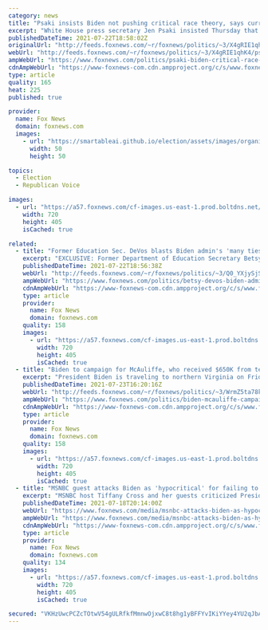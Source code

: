 ```yaml
---
category: news
title: "Psaki insists Biden not pushing critical race theory, says curriculum left to local schools"
excerpt: "White House press secretary Jen Psaki insisted Thursday that the Biden administration is not pushing critical race theory in schools after it promoted a radical activist group’s handbook in its official reopening guidance, which she said was in \"error.\""
publishedDateTime: 2021-07-22T18:58:02Z
originalUrl: "http://feeds.foxnews.com/~r/foxnews/politics/~3/X4gRIE1qhK4/psaki-biden-critical-race-theory-curriculum-local-schools"
webUrl: "http://feeds.foxnews.com/~r/foxnews/politics/~3/X4gRIE1qhK4/psaki-biden-critical-race-theory-curriculum-local-schools"
ampWebUrl: "https://www.foxnews.com/politics/psaki-biden-critical-race-theory-curriculum-local-schools.amp"
cdnAmpWebUrl: "https://www-foxnews-com.cdn.ampproject.org/c/s/www.foxnews.com/politics/psaki-biden-critical-race-theory-curriculum-local-schools.amp"
type: article
quality: 165
heat: 225
published: true

provider:
  name: Fox News
  domain: foxnews.com
  images:
    - url: "https://smartableai.github.io/election/assets/images/organizations/foxnews.com-50x50.jpg"
      width: 50
      height: 50

topics:
  - Election
  - Republican Voice

images:
  - url: "https://a57.foxnews.com/cf-images.us-east-1.prod.boltdns.net/v1/static/694940094001/99373ae6-ea57-4fd2-a674-4e4db41aa345/cecf2f3a-1d7a-4aed-bd32-64d84797edad/1280x720/match/720/405/image.jpg?ve=1&tl=1"
    width: 720
    height: 405
    isCached: true

related:
  - title: "Former Education Sec. DeVos blasts Biden admin's 'many ties' to 'twisted and warped' critical race theory"
    excerpt: "EXCLUSIVE: Former Department of Education Secretary Betsy DeVos said it is \"appalling\" to see close ties between radical groups pushing critical race theory and the Biden administration."
    publishedDateTime: 2021-07-22T18:56:38Z
    webUrl: "http://feeds.foxnews.com/~r/foxnews/politics/~3/Q0_YXjySjSk/betsy-devos-biden-admin-critical-race-thory-ties"
    ampWebUrl: "https://www.foxnews.com/politics/betsy-devos-biden-admin-critical-race-thory-ties.amp"
    cdnAmpWebUrl: "https://www-foxnews-com.cdn.ampproject.org/c/s/www.foxnews.com/politics/betsy-devos-biden-admin-critical-race-thory-ties.amp"
    type: article
    provider:
      name: Fox News
      domain: foxnews.com
    quality: 158
    images:
      - url: "https://a57.foxnews.com/cf-images.us-east-1.prod.boltdns.net/v1/static/694940094001/6c860925-7840-4d17-a210-b9bc26114022/a06fe2da-965b-416f-aab6-e55e1b160199/1280x720/match/720/405/image.jpg?ve=1&tl=1"
        width: 720
        height: 405
        isCached: true
  - title: "Biden to campaign for McAuliffe, who received $650K from teachers' unions promoting critical race theory"
    excerpt: "President Biden is traveling to northern Virginia on Friday to stump for Democratic candidate for governor Terry McAuliffe, as the Biden administration faces backlash this week for promoting critical race theory"
    publishedDateTime: 2021-07-23T16:20:16Z
    webUrl: "http://feeds.foxnews.com/~r/foxnews/politics/~3/WrmZ5ta78kU/biden-mcauliffe-campaign-northern-virginia-critical-race-theory-teachers-unions"
    ampWebUrl: "https://www.foxnews.com/politics/biden-mcauliffe-campaign-northern-virginia-critical-race-theory-teachers-unions.amp"
    cdnAmpWebUrl: "https://www-foxnews-com.cdn.ampproject.org/c/s/www.foxnews.com/politics/biden-mcauliffe-campaign-northern-virginia-critical-race-theory-teachers-unions.amp"
    type: article
    provider:
      name: Fox News
      domain: foxnews.com
    quality: 158
    images:
      - url: "https://a57.foxnews.com/cf-images.us-east-1.prod.boltdns.net/v1/static/694940094001/ba5a1ade-d64f-4ded-8189-01031a30594b/ba764be1-9956-4fb1-933e-36f09c2c3b05/1280x720/match/720/405/image.jpg?ve=1&tl=1"
        width: 720
        height: 405
        isCached: true
  - title: "MSNBC guest attacks Biden as 'hypocritical' for failing to end filibuster"
    excerpt: "MSNBC host Tiffany Cross and her guests criticized President Joe Biden for \"failing\" to end the filibuster while fighting Republican election reform bills."
    publishedDateTime: 2021-07-18T20:14:00Z
    webUrl: "https://www.foxnews.com/media/msnbc-attacks-biden-as-hypocritical-for-failing-to-end-filibuster"
    ampWebUrl: "https://www.foxnews.com/media/msnbc-attacks-biden-as-hypocritical-for-failing-to-end-filibuster.amp"
    cdnAmpWebUrl: "https://www-foxnews-com.cdn.ampproject.org/c/s/www.foxnews.com/media/msnbc-attacks-biden-as-hypocritical-for-failing-to-end-filibuster.amp"
    type: article
    provider:
      name: Fox News
      domain: foxnews.com
    quality: 134
    images:
      - url: "https://a57.foxnews.com/cf-images.us-east-1.prod.boltdns.net/v1/static/694940094001/92f4cc0c-cb4d-4f07-9c3a-50c1dc6bdafe/53331b72-c653-4a88-9b8b-ff321e9b3112/1280x720/match/720/405/image.jpg?ve=1&tl=1"
        width: 720
        height: 405
        isCached: true

secured: "VKHzUwcPCZcTOtwV54gULRfkfMmnwOjxwC8t8hg1yBFFYvIKiYYey4YU2qJbA+rRFDSvBOirB+orh8oxA8LlYCWeNeBzPI1vxAbilH0hs+/ph8hC2YNYWm1osPeESJd+qx39kdE+7EssSJeAFpKOCnFUliuHw4jue8zuV/CtdeKoCTC2V3k3pLouSet3dwWdH0yo8g0wjwcGcOnIyb33Wq72MlAKzpwpnraUMqWMd8xB+hKwpFlq/ZgO7ZRl1PXX4TFtv/SA4GFAEUELfIKBIqd313TzJzSASogkJbtFkJEoXU2OpcTC25WMxaHJN/QsT3SQFSLOAy3EWi5791B5LfKlbDOEb1zi/d7jjSS2sHs=;royJ6ve0Vw1nI5WrnVrd1g=="
---
```


